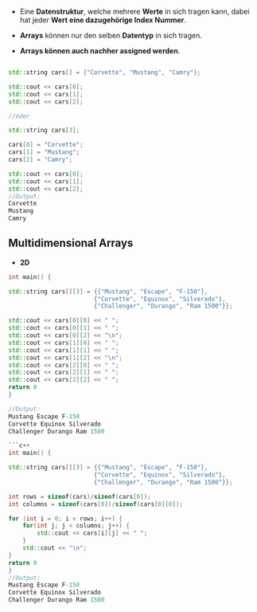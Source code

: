 - Eine **Datenstruktur**, welche mehrere **Werte** in sich tragen kann, dabei hat jeder **Wert eine dazugehörige Index Nummer**.

- **Arrays** können nur den selben **Datentyp** in sich tragen. 

- **Arrays können auch nachher assigned werden**.


```c++

std::string cars[] = {"Corvette", "Mustang", "Camry"};

std::cout << cars[0];
std::cout << cars[1];
std::cout << cars[2];

//oder

std::string cars[3];

cars[0] = "Corvette";
cars[1] = "Mustang";
cars[2] = "Camry";

std::cout << cars[0];
std::cout << cars[1];
std::cout << cars[2];
//Output:
Corvette
Mustang
Camry
```

## Multidimensional Arrays
- **2D**
```c++
int main() {

std::string cars[][3] = {{"Mustang", "Escape", "F-150"},
						{"Corvette", "Equinox", "Silverado"},
						{"Challenger", "Durango", "Ram 1500"}};

std::cout << cars[0][0] << " ";
std::cout << cars[0][1] << " ";
std::cout << cars[0][2] << "\n";
std::cout << cars[1][0] << " ";
std::cout << cars[1][1] << " ";
std::cout << cars[1][2] << "\n";
std::cout << cars[2][0] << " ";
std::cout << cars[2][1] << " ";
std::cout << cars[2][2] << " ";
return 0
}

//Output:
Mustang Escape F-150
Corvette Equinox Silverado 
Challenger Durango Ram 1500

```
```c++
```c++
int main() {

std::string cars[][3] = {{"Mustang", "Escape", "F-150"},
						{"Corvette", "Equinox", "Silverado"},
						{"Challenger", "Durango", "Ram 1500"}};

int rows = sizeof(cars)/sizeof(cars[0]);
int columns = sizeof(cars[0])/sizeof(cars[0][0]);

for (int i = 0; i < rows; i++) {
	for(int j; j < columns; j++) {
		std::cout << cars[i][j] << " ";
	}
	std::cout << "\n";
}
return 0
}
//Output:
Mustang Escape F-150
Corvette Equinox Silverado 
Challenger Durango Ram 1500
```